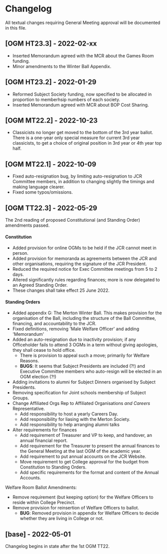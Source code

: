 # Changelog

All textual changes requiring General Meeting approval will be documented in this file.

## [OGM HT23.3] - 2022-02-xx

 - Inserted Memorandum agreed with the MCR about the Games Room funding.
 - Minor amendments to the Winter Ball Appendix.

## [OGM HT23.2] - 2022-01-29

 - Reformed Subject Society funding, now specified to be allocated in proportion to memberhsip numbers of each society.
 - Inserted Memorandum agreed with MCR about BOP Cost Sharing.

## [OGM MT22.2] - 2022-10-23

 - Classicists no longer get moved to the bottom of the 3rd year ballot. There is a one-year only special measure for current 3rd year classicists, to get a choice of original position in 3rd year or 4th year top half.

## [OGM MT22.1] - 2022-10-09

 - Fixed auto-resignation bug, by limiting auto-resignation to JCR Committee members, in addition to changing slightly the timings and making language clearer.
 - Fixed some typos/omissions.

## [OGM TT22.3] - 2022-05-29

The 2nd reading of proposed Constitutional (and Standing Order) amendments passed.

#### Constitution
 - Added provision for online OGMs to be held if the JCR cannot meet in person.
 - Added provision for memoranda as agreements between the JCR and other organisations, requiring the signature of the JCR President.
 - Reduced the required notice for Exec Committee meetings from 5 to 2 days.
 - Altered significantly rules regarding finances; more is now delegated to an Agreed Standing Order.
 - These changes shall take effect 25 June 2022.

#### Standing Orders
 - Added appendix G: The Merton Winter Ball. This makes provision for the organisation of the Ball, including the structure of the Ball Committee, financing, and accountability to the JCR.
 - Fixed definitions, removing 'Male Welfare Officer' and adding 'Memorandum'
 - Added an auto-resignation due to inactivity provision; if any Officeholder fails to attend 3 OGMs in a term without giving apologies, they shall cease to hold office.
    - There is provision to appeal such a move; primarily for Welfare Reasons.
    - **BUGS**: It seems that Subject Presidents are included (?!) and Executive Committee members who auto-resign will be elected in an OGM election (?!)
 - Adding invitations to alumni for Subject Dinners organised by Subject Presidents.
 - Removing specification for Joint schools membership of Subject Groups.
 - Change Affiliated Orgs Rep to Affiliated Organisations *and Careers* Representative.
    - Add responsibility to host a yearly Careers Day.
    - Add responsibility for liasing with the Merton Society.
    - Add responsibility to help arranging alumni talks
 - Alter requirements for finances
    - Add requirement of Treasurer and VP to keep, and handover, an annual financial report.
    - Add requirement for the Treasurer to present the annual finances to the General Meeting at the last OGM of the academic year.
    - Add requirement to put annual accounts on the JCR Website.
    - Move requirement to get College approval for the budget from Constitution to Standing Orders.
    - Add specific requirements for the format and content of the Annual Accounts.

Welfare Room Ballot Amendments:
 - Remove requirement (but keeping option) for the Welfare Officers to reside within College Precinct.
 - Remove provision for reinsertion of Welfare Officers to ballot.
    - **BUG**: Removed provision in appendix for Welfare Officers to decide whether they are living in College or not.

## [base] - 2022-05-01
Changelog begins in state after the 1st OGM TT22.